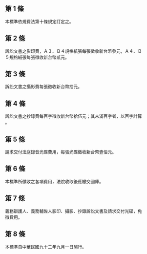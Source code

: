 第 1 條
-------
本標準依規費法第十條規定訂定之。

第 2 條
-------
訴訟文書之影印費，Ａ３、Ｂ４規格紙張每張徵收新台幣參元，Ａ４、Ｂ  
５規格紙張每張徵收新台幣貳元。

第 3 條
-------
訴訟文書之攝影費每張徵收新台幣拾元。

第 4 條
-------
訴訟文書之抄錄費每百字徵收新台幣拾伍元；其未滿百字者，以百字計算  
。

第 5 條
-------
請求交付法庭錄音光碟費用，每張光碟徵收新台幣壹佰元。

第 6 條
-------
本標準所徵收之各項費用，法院收取後應繳交國庫。

第 7 條
-------
義務辯護人、義務輔佐人影印、攝影、抄錄訴訟文書及請求交付光碟，免  
徵費用。

第 8 條
-------
本標準自中華民國九十二年九月一日施行。

